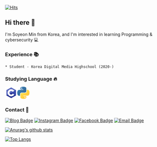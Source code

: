 [![Hits](https://hits.seeyoufarm.com/api/count/incr/badge.svg?url=https%3A%2F%2Fgithub.com%2Fs0ye0ve&count_bg=%23B5CBF8&title_bg=%2380858B&icon=&icon_color=%23F3F3F3&title=hits&edge_flat=true)](https://hits.seeyoufarm.com)

## Hi there 👋
I'm Soyeon Min from Korea, and I'm interested in learning Programming & cybersecurity 💻
### Experience 📚
```
* Student - Korea Digital Media Highschool (2020-)
```
### Studying Language 🔥
<img src="https://github.com/s0ye0ve/s0ye0ve/blob/main/c.png" width="40" height="40"><img src="https://github.com/s0ye0ve/s0ye0ve/blob/main/python.png" width="40" height="40"> 
### Contact 🚀
[![Blog Badge](http://img.shields.io/badge/-Tech%20blog-black?style=flat-square&logo=Bloglovin&logoColor=white&link=https://s0ye0ve.tistory.com)](https://s0ye0ve.tistory.com)
[![Instagram Badge](https://img.shields.io/badge/Instagram-dd2a7b?style=flat-square&logo=instagram&logoColor=white&link=https://www.instagram.com/soyeo_nn)](https://www.instagram.com/soyeo_nn)
[![Facebook Badge](https://img.shields.io/badge/facebook-1877f2?style=flat-square&logo=facebook&logoColor=white&link=https://www.facebook.com/profile.php?id=100023110935268)](https://www.facebook.com/profile.php?id=100023110935268)
[![Email Badge](https://img.shields.io/badge/Email-626080?style=flat-square&logo=Gmail&logoColor=white&link=mailto:soyon3427@naver.com)](mailto:soyon3427@naver.com)

[![Anurag's github stats](https://github-readme-stats.vercel.app/api?username=s0ye0ve&show_icons=true)](https://github.com/anuraghazra/github-readme-stats)

[![Top Langs](https://github-readme-stats.vercel.app/api/top-langs/?username=s0ye0ve&layout=compact)](https://github.com/anuraghazra/github-readme-stats)
